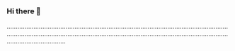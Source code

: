 ### Hi there 👋

.........................................................................................................................................................................................................................................................................................